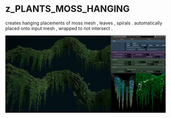 # z_PLANTS_MOSS_HANGING
creates hanging placements of moss mesh , leaves , spirals . automatically placed onto input mesh , wrapped to not intersect .

![z_PLANTS_MOSS_HANGING](https://raw.githubusercontent.com/CorvaeOboro/zenv/master/hip/z_PLANTS_MOSS_HANGING/z_PLANTS_MOSS_HANGING.jpg?raw=true "z_PLANTS_MOSS_HANGING")


